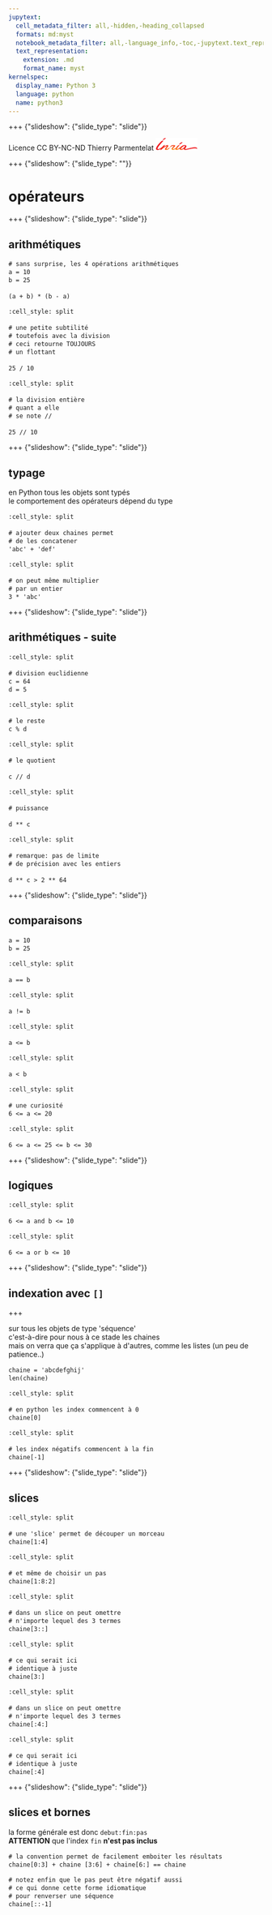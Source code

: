 ```yaml
---
jupytext:
  cell_metadata_filter: all,-hidden,-heading_collapsed
  formats: md:myst
  notebook_metadata_filter: all,-language_info,-toc,-jupytext.text_representation.jupytext_version,-jupytext.text_representation.format_version
  text_representation:
    extension: .md
    format_name: myst
kernelspec:
  display_name: Python 3
  language: python
  name: python3
---
```


+++ {"slideshow": {"slide_type": "slide"}}

<div class="licence">
<span>Licence CC BY-NC-ND</span>
<span>Thierry Parmentelat</span>
<span><img src="media/inria-25-alpha.png" /></span>
</div>

+++ {"slideshow": {"slide_type": ""}}

# opérateurs

+++ {"slideshow": {"slide_type": "slide"}}

## arithmétiques

```{code-cell}
# sans surprise, les 4 opérations arithmétiques
a = 10
b = 25

(a + b) * (b - a)
```

```{code-cell}
:cell_style: split

# une petite subtilité 
# toutefois avec la division
# ceci retourne TOUJOURS 
# un flottant

25 / 10
```

```{code-cell}
:cell_style: split

# la division entière 
# quant a elle 
# se note //

25 // 10
```

+++ {"slideshow": {"slide_type": "slide"}}

## typage

en Python tous les objets sont typés  
le comportement des opérateurs dépend du type

```{code-cell}
:cell_style: split

# ajouter deux chaines permet
# de les concatener
'abc' + 'def' 
```

```{code-cell}
:cell_style: split

# on peut même multiplier 
# par un entier
3 * 'abc'
```

+++ {"slideshow": {"slide_type": "slide"}}

## arithmétiques - suite

```{code-cell}
:cell_style: split

# division euclidienne
c = 64
d = 5
```

```{code-cell}
:cell_style: split

# le reste 
c % d
```

```{code-cell}
:cell_style: split

# le quotient

c // d
```

```{code-cell}
:cell_style: split

# puissance

d ** c
```

```{code-cell}
:cell_style: split

# remarque: pas de limite 
# de précision avec les entiers

d ** c > 2 ** 64
```

+++ {"slideshow": {"slide_type": "slide"}}

## comparaisons

```{code-cell}
a = 10
b = 25
```

```{code-cell}
:cell_style: split

a == b
```

```{code-cell}
:cell_style: split

a != b
```

```{code-cell}
:cell_style: split

a <= b
```

```{code-cell}
:cell_style: split

a < b
```

```{code-cell}
:cell_style: split

# une curiosité
6 <= a <= 20
```

```{code-cell}
:cell_style: split

6 <= a <= 25 <= b <= 30
```

+++ {"slideshow": {"slide_type": "slide"}}

## logiques

```{code-cell}
:cell_style: split

6 <= a and b <= 10
```

```{code-cell}
:cell_style: split

6 <= a or b <= 10
```

+++ {"slideshow": {"slide_type": "slide"}}

## indexation avec `[]`

+++

sur tous les objets de type 'séquence'  
c'est-à-dire pour nous à ce stade les chaines  
mais on verra que ça s'applique à d'autres, comme les listes (un peu de patience..)

```{code-cell}
chaine = 'abcdefghij'
len(chaine)
```

```{code-cell}
:cell_style: split

# en python les index commencent à 0
chaine[0]
```

```{code-cell}
:cell_style: split

# les index négatifs commencent à la fin
chaine[-1]
```

+++ {"slideshow": {"slide_type": "slide"}}

## slices

```{code-cell}
:cell_style: split

# une 'slice' permet de découper un morceau
chaine[1:4]
```

```{code-cell}
:cell_style: split

# et même de choisir un pas
chaine[1:8:2]
```

```{code-cell}
:cell_style: split

# dans un slice on peut omettre
# n'importe lequel des 3 termes
chaine[3::]
```

```{code-cell}
:cell_style: split

# ce qui serait ici 
# identique à juste
chaine[3:]
```

```{code-cell}
:cell_style: split

# dans un slice on peut omettre
# n'importe lequel des 3 termes
chaine[:4:]
```

```{code-cell}
:cell_style: split

# ce qui serait ici 
# identique à juste
chaine[:4]
```

+++ {"slideshow": {"slide_type": "slide"}}

## slices et bornes

la forme générale est donc `debut:fin:pas`  
**ATTENTION** que l'index `fin` **n'est pas inclus**

```{code-cell}
# la convention permet de facilement emboiter les résultats
chaine[0:3] + chaine [3:6] + chaine[6:] == chaine
```

```{code-cell}
# notez enfin que le pas peut être négatif aussi
# ce qui donne cette forme idiomatique
# pour renverser une séquence
chaine[::-1]
```
